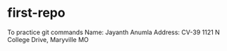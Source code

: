 # first-repo
To practice git commands
Name: Jayanth Anumla
Address: CV-39 1121 N College Drive, Maryville MO
